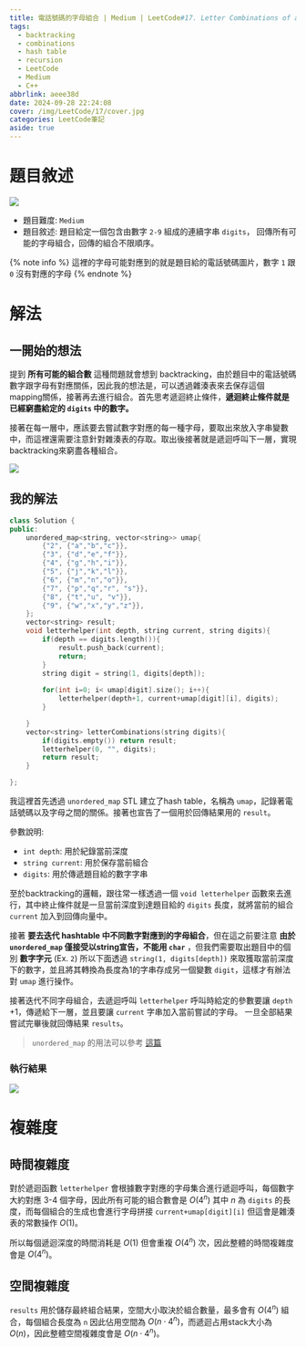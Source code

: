 ```yaml
---
title: 電話號碼的字母組合 | Medium | LeetCode#17. Letter Combinations of a Phone Number
tags:
  - backtracking
  - combinations
  - hash table
  - recursion
  - LeetCode
  - Medium
  - C++
abbrlink: aeee38d
date: 2024-09-28 22:24:08
cover: /img/LeetCode/17/cover.jpg
categories: LeetCode筆記
aside: true
---
```



# 題目敘述

![](/img/LeetCode/17/question.jpeg)

- 題目難度: `Medium`
- 題目敘述: 題目給定一個包含由數字 `2-9` 組成的連續字串 `digits`， 回傳所有可能的字母組合，回傳的組合不限順序。

{% note info %}
這裡的字母可能對應到的就是題目給的電話號碼圖片，數字 `1` 跟 `0` 沒有對應的字母
{% endnote %}

# 解法

## 一開始的想法

提到 **所有可能的組合數** 這種問題就會想到 backtracking，由於題目中的電話號碼數字跟字母有對應關係，因此我的想法是，可以透過雜湊表來去保存這個mapping關係，接著再去進行組合。首先思考遞迴終止條件，**遞迴終止條件就是已經窮盡給定的 `digits` 中的數字。**

接著在每一層中，應該要去嘗試數字對應的每一種字母，要取出來放入字串變數中，而這裡還需要注意針對雜湊表的存取。取出後接著就是遞迴呼叫下一層，實現backtracking來窮盡各種組合。

![](/img/LeetCode/17/algo.png)

## 我的解法

```cpp
class Solution {
public:
    unordered_map<string, vector<string>> umap{
        {"2", {"a","b","c"}},
        {"3", {"d","e","f"}},
        {"4", {"g","h","i"}},
        {"5", {"j","k","l"}},
        {"6", {"m","n","o"}},
        {"7", {"p","q","r", "s"}},
        {"8", {"t","u", "v"}},
        {"9", {"w","x","y","z"}},
    };
    vector<string> result;
    void letterhelper(int depth, string current, string digits){
        if(depth == digits.length()){
            result.push_back(current);
            return;
        }
        string digit = string(1, digits[depth]);
    
        for(int i=0; i< umap[digit].size(); i++){
            letterhelper(depth+1, current+umap[digit][i], digits);
        }

    }
    vector<string> letterCombinations(string digits){
        if(digits.empty()) return result;
        letterhelper(0, "", digits);
        return result;
    }

};
```

我這裡首先透過 `unordered_map` STL 建立了hash table，名稱為 `umap`，記錄著電話號碼以及字母之間的關係。接著也宣告了一個用於回傳結果用的 `result`。 

參數說明:
- `int depth`: 用於紀錄當前深度
- `string current`: 用於保存當前組合
- `digits`: 用於傳遞題目給的數字字串

至於backtracking的邏輯，跟往常一樣透過一個 `void letterhelper` 函數來去進行，其中終止條件就是一旦當前深度到達題目給的 `digits` 長度，就將當前的組合 `current` 加入到回傳向量中。

接著 **要去迭代 hashtable 中不同數字對應到的字母組合**，但在這之前要注意 **由於`unordered_map` 僅接受以string宣告，不能用 `char`** ，但我們需要取出題目中的個別 **數字字元** (Ex. `2`) 所以下面透過 `string(1, digits[depth])`   來取獲取當前深度下的數字，並且將其轉換為長度為1的字串存成另一個變數 `digit`，這樣才有辦法對 `umap` 進行操作。

接著迭代不同字母組合，去遞迴呼叫 `letterhelper` 呼叫時給定的參數要讓 `depth` +1，傳遞給下一層，並且要讓 `current` 字串加入當前嘗試的字母。 一旦全部結果嘗試完畢後就回傳結果 `results`。

> `unordered_map` 的用法可以參考 [這篇](https://notes.boshkuo.com/docs/C++/STL/unordered_map)

### 執行結果

![](/img/LeetCode/17/result.jpeg)

# 複雜度

## 時間複雜度

對於遞迴函數 `letterhelper` 會根據數字對應的字母集合進行遞迴呼叫，每個數字大約對應 3-4 個字母，因此所有可能的組合數會是 $O(4^{n})$ 其中 $n$ 為 `digits` 的長度，而每個組合的生成也會進行字母拼接 `current+umap[digit][i]` 但這會是雜湊表的常數操作 $O(1)$。

所以每個遞迴深度的時間消耗是 $O(1)$ 但會重複 $O(4^{n})$ 次，因此整體的時間複雜度會是 $O(4^{n})$。

## 空間複雜度

`results` 用於儲存最終組合結果，空間大小取決於組合數量，最多會有 $O(4^{n})$ 組合，每個組合長度為 `n` 因此佔用空間為 $O(n \cdot 4^{n})$，而遞迴占用stack大小為 $O(n)$，因此整體空間複雜度會是 $O(n \cdot 4^{n})$。